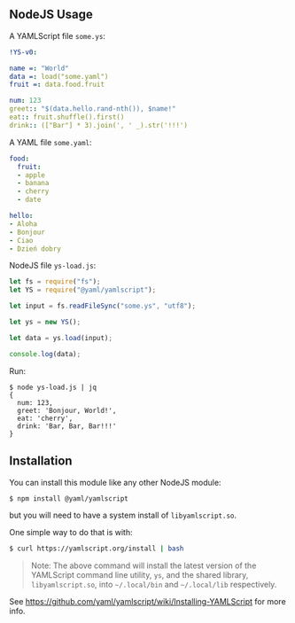 ## NodeJS Usage

A YAMLScript file `some.ys`:

```yaml
!YS-v0:

name =: "World"
data =: load("some.yaml")
fruit =: data.food.fruit

num: 123
greet:: "$(data.hello.rand-nth()), $name!"
eat:: fruit.shuffle().first()
drink:: (["Bar"] * 3).join(', ' _).str('!!!')
```

A YAML file `some.yaml`:

```yaml
food:
  fruit:
  - apple
  - banana
  - cherry
  - date

hello:
- Aloha
- Bonjour
- Ciao
- Dzień dobry
```

NodeJS file `ys-load.js`:

```js
let fs = require("fs");
let YS = require("@yaml/yamlscript");

let input = fs.readFileSync("some.ys", "utf8");

let ys = new YS();

let data = ys.load(input);

console.log(data);
```

Run:

```text
$ node ys-load.js | jq
{
  num: 123,
  greet: 'Bonjour, World!',
  eat: 'cherry',
  drink: 'Bar, Bar, Bar!!!'
}
```


## Installation

You can install this module like any other NodeJS module:

```bash
$ npm install @yaml/yamlscript
```

but you will need to have a system install of `libyamlscript.so`.

One simple way to do that is with:

```bash
$ curl https://yamlscript.org/install | bash
```

> Note: The above command will install the latest version of the YAMLScript
command line utility, `ys`, and the shared library, `libyamlscript.so`, into
`~/.local/bin` and `~/.local/lib` respectively.

See https://github.com/yaml/yamlscript/wiki/Installing-YAMLScript for more info.
